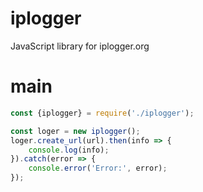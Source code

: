 # iplogger
JavaScript library for iplogger.org
# main
```js
const {iplogger} = require('./iplogger');

const loger = new iplogger();
loger.create_url(url).then(info => {
    console.log(info);
}).catch(error => {
    console.error('Error:', error);
});
```
